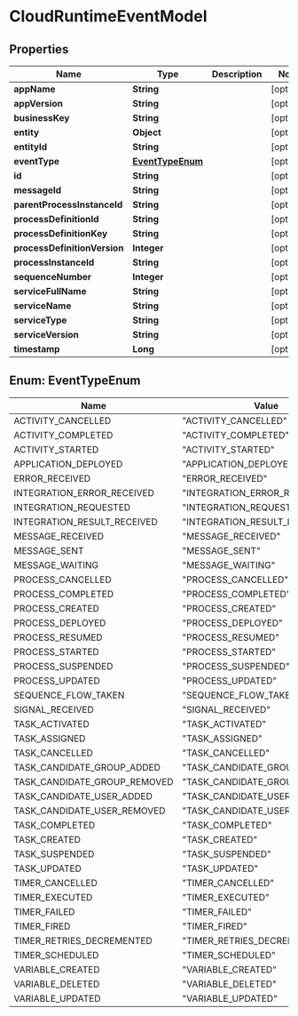 
# CloudRuntimeEventModel

## Properties
Name | Type | Description | Notes
------------ | ------------- | ------------- | -------------
**appName** | **String** |  |  [optional]
**appVersion** | **String** |  |  [optional]
**businessKey** | **String** |  |  [optional]
**entity** | **Object** |  |  [optional]
**entityId** | **String** |  |  [optional]
**eventType** | [**EventTypeEnum**](#EventTypeEnum) |  |  [optional]
**id** | **String** |  |  [optional]
**messageId** | **String** |  |  [optional]
**parentProcessInstanceId** | **String** |  |  [optional]
**processDefinitionId** | **String** |  |  [optional]
**processDefinitionKey** | **String** |  |  [optional]
**processDefinitionVersion** | **Integer** |  |  [optional]
**processInstanceId** | **String** |  |  [optional]
**sequenceNumber** | **Integer** |  |  [optional]
**serviceFullName** | **String** |  |  [optional]
**serviceName** | **String** |  |  [optional]
**serviceType** | **String** |  |  [optional]
**serviceVersion** | **String** |  |  [optional]
**timestamp** | **Long** |  |  [optional]


<a name="EventTypeEnum"></a>
## Enum: EventTypeEnum
Name | Value
---- | -----
ACTIVITY_CANCELLED | &quot;ACTIVITY_CANCELLED&quot;
ACTIVITY_COMPLETED | &quot;ACTIVITY_COMPLETED&quot;
ACTIVITY_STARTED | &quot;ACTIVITY_STARTED&quot;
APPLICATION_DEPLOYED | &quot;APPLICATION_DEPLOYED&quot;
ERROR_RECEIVED | &quot;ERROR_RECEIVED&quot;
INTEGRATION_ERROR_RECEIVED | &quot;INTEGRATION_ERROR_RECEIVED&quot;
INTEGRATION_REQUESTED | &quot;INTEGRATION_REQUESTED&quot;
INTEGRATION_RESULT_RECEIVED | &quot;INTEGRATION_RESULT_RECEIVED&quot;
MESSAGE_RECEIVED | &quot;MESSAGE_RECEIVED&quot;
MESSAGE_SENT | &quot;MESSAGE_SENT&quot;
MESSAGE_WAITING | &quot;MESSAGE_WAITING&quot;
PROCESS_CANCELLED | &quot;PROCESS_CANCELLED&quot;
PROCESS_COMPLETED | &quot;PROCESS_COMPLETED&quot;
PROCESS_CREATED | &quot;PROCESS_CREATED&quot;
PROCESS_DEPLOYED | &quot;PROCESS_DEPLOYED&quot;
PROCESS_RESUMED | &quot;PROCESS_RESUMED&quot;
PROCESS_STARTED | &quot;PROCESS_STARTED&quot;
PROCESS_SUSPENDED | &quot;PROCESS_SUSPENDED&quot;
PROCESS_UPDATED | &quot;PROCESS_UPDATED&quot;
SEQUENCE_FLOW_TAKEN | &quot;SEQUENCE_FLOW_TAKEN&quot;
SIGNAL_RECEIVED | &quot;SIGNAL_RECEIVED&quot;
TASK_ACTIVATED | &quot;TASK_ACTIVATED&quot;
TASK_ASSIGNED | &quot;TASK_ASSIGNED&quot;
TASK_CANCELLED | &quot;TASK_CANCELLED&quot;
TASK_CANDIDATE_GROUP_ADDED | &quot;TASK_CANDIDATE_GROUP_ADDED&quot;
TASK_CANDIDATE_GROUP_REMOVED | &quot;TASK_CANDIDATE_GROUP_REMOVED&quot;
TASK_CANDIDATE_USER_ADDED | &quot;TASK_CANDIDATE_USER_ADDED&quot;
TASK_CANDIDATE_USER_REMOVED | &quot;TASK_CANDIDATE_USER_REMOVED&quot;
TASK_COMPLETED | &quot;TASK_COMPLETED&quot;
TASK_CREATED | &quot;TASK_CREATED&quot;
TASK_SUSPENDED | &quot;TASK_SUSPENDED&quot;
TASK_UPDATED | &quot;TASK_UPDATED&quot;
TIMER_CANCELLED | &quot;TIMER_CANCELLED&quot;
TIMER_EXECUTED | &quot;TIMER_EXECUTED&quot;
TIMER_FAILED | &quot;TIMER_FAILED&quot;
TIMER_FIRED | &quot;TIMER_FIRED&quot;
TIMER_RETRIES_DECREMENTED | &quot;TIMER_RETRIES_DECREMENTED&quot;
TIMER_SCHEDULED | &quot;TIMER_SCHEDULED&quot;
VARIABLE_CREATED | &quot;VARIABLE_CREATED&quot;
VARIABLE_DELETED | &quot;VARIABLE_DELETED&quot;
VARIABLE_UPDATED | &quot;VARIABLE_UPDATED&quot;



